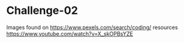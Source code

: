 # Challenge-02
Images found on https://www.pexels.com/search/coding/
resources https://www.youtube.com/watch?v=X_skOPBsYZE